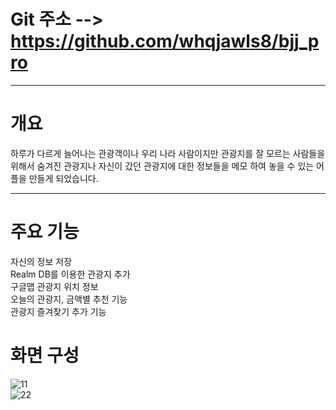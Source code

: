 # Git 주소 --> https://github.com/whqjawls8/bjj_pro

---

# 개요
하루가 다르게 늘어나는 관광객이나 우리 나라 사람이지만 관광지를 잘 모르는 사람들을 위해서 숨겨진 관광지나 자신이 갔던 관광지에 대한 정보들을 메모 하여 놓을 수 있는 어플을 만들게 되었습니다.
***

# 주요 기능
자신의 정보 저장<br>
Realm DB를 이용한 관광지 추가<br>
구글맵 관광지 위치 정보<br>
오늘의 관광지, 금액별 추천 기능<br>
관광지 즐겨찾기 추가 기능<br>

# 화면 구성
![11](https://user-images.githubusercontent.com/48505760/59330518-a9e5d500-8d2c-11e9-95df-76dd7bc2e5e6.JPG)
<br>
![22](https://user-images.githubusercontent.com/48505760/59330536-b4a06a00-8d2c-11e9-85ee-afb69e8b60fc.JPG)



